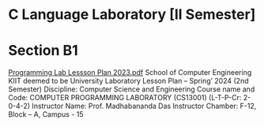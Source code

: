 # C Language Laboratory [II Semester]
# Section B1
[Programming Lab Lessson Plan 2023.pdf](https://github.com/user-attachments/files/15510218/Programming.Lab.Lessson.Plan.Corrected.2023-v1.1.pdf)
School of Computer Engineering
KIIT deemed to be University
Laboratory Lesson Plan – Spring’ 2024 (2nd Semester)
Discipline: Computer Science and Engineering
Course name and Code: COMPUTER PROGRAMMING LABORATORY (CS13001)
(L-T-P-Cr: 2-0-4-2)
Instructor Name: Prof. Madhabananda Das
Instructor Chamber: F-12, Block – A, Campus - 15

